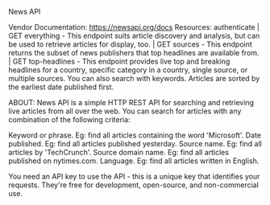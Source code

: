 News API

Vendor Documentation: https://newsapi.org/docs
Resources: authenticate | GET everything - This endpoint suits article discovery and analysis, but can be used to retrieve articles for display, too. | GET sources - This endpoint returns the subset of news publishers that top headlines are available from. | GET top-headlines - This endpoint provides live top and breaking headlines for a country, specific category in a country, single source, or multiple sources. You can also search with keywords. Articles are sorted by the earliest date published first.

ABOUT: News API is a simple HTTP REST API for searching and retrieving live articles from all over the web. You can search for articles with any combination of the following criteria:

Keyword or phrase. Eg: find all articles containing the word 'Microsoft'.
Date published. Eg: find all articles published yesterday.
Source name. Eg: find all articles by 'TechCrunch'.
Source domain name. Eg: find all articles published on nytimes.com.
Language. Eg: find all articles written in English.

You need an API key to use the API - this is a unique key that identifies your requests. They're free for development, open-source, and non-commercial use.